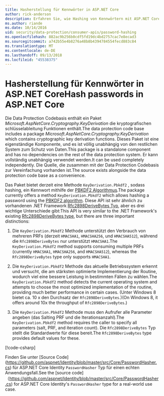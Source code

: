 ```yaml
---
title: Hasherstellung für Kennwörter in ASP.NET Core
author: rick-anderson
description: Erfahren Sie, wie Hashing von Kennwörtern mit ASP.NET Core Datenschutz-APIs.
ms.author: riande
ms.date: 10/14/2016
uid: security/data-protection/consumer-apis/password-hashing
ms.openlocfilehash: 882ac9b256b0cdf5fd19dc4bd2757cac7e8ecad3
ms.sourcegitcommit: a742b55e4b8276a48b8b4394784554fecd883c84
ms.translationtype: MT
ms.contentlocale: de-DE
ms.lasthandoff: 09/13/2018
ms.locfileid: "45538375"
---
```

# <a name="hash-passwords-in-aspnet-core"></a><span data-ttu-id="b7547-103">Hasherstellung für Kennwörter in ASP.NET Core</span><span class="sxs-lookup"><span data-stu-id="b7547-103">Hash passwords in ASP.NET Core</span></span>

<span data-ttu-id="b7547-104">Die Data Protection Codebasis enthält ein Paket *Microsoft.AspNetCore.Cryptography.KeyDerivation* die kryptografischen schlüsselableitung Funktionen enthält.</span><span class="sxs-lookup"><span data-stu-id="b7547-104">The data protection code base includes a package *Microsoft.AspNetCore.Cryptography.KeyDerivation* which contains cryptographic key derivation functions.</span></span> <span data-ttu-id="b7547-105">Dieses Paket ist eine eigenständige Komponente, und es ist völlig unabhängig von den restlichen System zum Schutz von Daten.</span><span class="sxs-lookup"><span data-stu-id="b7547-105">This package is a standalone component and has no dependencies on the rest of the data protection system.</span></span> <span data-ttu-id="b7547-106">Er kann vollständig unabhängig verwendet werden.</span><span class="sxs-lookup"><span data-stu-id="b7547-106">It can be used completely independently.</span></span> <span data-ttu-id="b7547-107">Die Quelle, die zusammen mit der Data Protection Codebasis zur Vereinfachung vorhanden ist.</span><span class="sxs-lookup"><span data-stu-id="b7547-107">The source exists alongside the data protection code base as a convenience.</span></span>

<span data-ttu-id="b7547-108">Das Paket bietet derzeit eine Methode `KeyDerivation.Pbkdf2` , sodass hashing, ein Kennwort mithilfe der [PBKDF2 Algorithmus](https://tools.ietf.org/html/rfc2898#section-5.2).</span><span class="sxs-lookup"><span data-stu-id="b7547-108">The package currently offers a method `KeyDerivation.Pbkdf2` which allows hashing a password using the [PBKDF2 algorithm](https://tools.ietf.org/html/rfc2898#section-5.2).</span></span> <span data-ttu-id="b7547-109">Diese API ist sehr ähnlich zu vorhandenen .NET Framework [Rfc2898DeriveBytes Typ](/dotnet/api/system.security.cryptography.rfc2898derivebytes), aber es drei wichtige Unterschiede gibt:</span><span class="sxs-lookup"><span data-stu-id="b7547-109">This API is very similar to the .NET Framework's existing [Rfc2898DeriveBytes type](/dotnet/api/system.security.cryptography.rfc2898derivebytes), but there are three important distinctions:</span></span>

1. <span data-ttu-id="b7547-110">Die `KeyDerivation.Pbkdf2` Methode unterstützt den Verbrauch von mehreren PRFs (derzeit `HMACSHA1`, `HMACSHA256`, und `HMACSHA512`), während die `Rfc2898DeriveBytes` nur unterstützt `HMACSHA1`.</span><span class="sxs-lookup"><span data-stu-id="b7547-110">The `KeyDerivation.Pbkdf2` method supports consuming multiple PRFs (currently `HMACSHA1`, `HMACSHA256`, and `HMACSHA512`), whereas the `Rfc2898DeriveBytes` type only supports `HMACSHA1`.</span></span>

2. <span data-ttu-id="b7547-111">Die `KeyDerivation.Pbkdf2` Methode das aktuelle Betriebssystem erkennt und versucht, die am stärksten optimierte Implementierung der Routine, wodurch viel eine bessere Leistung in bestimmten Fällen zu wählen.</span><span class="sxs-lookup"><span data-stu-id="b7547-111">The `KeyDerivation.Pbkdf2` method detects the current operating system and attempts to choose the most optimized implementation of the routine, providing much better performance in certain cases.</span></span> <span data-ttu-id="b7547-112">(Unter Windows 8 bietet ca. 10 x den Durchsatz der `Rfc2898DeriveBytes`.)</span><span class="sxs-lookup"><span data-stu-id="b7547-112">(On Windows 8, it offers around 10x the throughput of `Rfc2898DeriveBytes`.)</span></span>

3. <span data-ttu-id="b7547-113">Die `KeyDerivation.Pbkdf2` Methode muss den Aufrufer alle Parameter angeben (das Salting PRF und die Iterationsanzahl).</span><span class="sxs-lookup"><span data-stu-id="b7547-113">The `KeyDerivation.Pbkdf2` method requires the caller to specify all parameters (salt, PRF, and iteration count).</span></span> <span data-ttu-id="b7547-114">Die `Rfc2898DeriveBytes` Typ stellt die Standardwerte für diese bereit.</span><span class="sxs-lookup"><span data-stu-id="b7547-114">The `Rfc2898DeriveBytes` type provides default values for these.</span></span>

[!code-csharp[](password-hashing/samples/passwordhasher.cs)]

<span data-ttu-id="b7547-115">Finden Sie unter [Source Code] (https://github.com/aspnet/Identity/blob/master/src/Core/PasswordHasher.cs) für ASP.NET Core Identity `PasswordHasher` Typ für einen echten Anwendungsfall.</span><span class="sxs-lookup"><span data-stu-id="b7547-115">See the [source code]（https://github.com/aspnet/Identity/blob/master/src/Core/PasswordHasher.cs) for ASP.NET Core Identity's `PasswordHasher` type for a real-world use case.</span></span>
